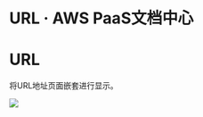 # URL · AWS PaaS文档中心

# URL

将URL地址页面嵌套进行显示。

[![](https://docs.awspaas.com/user-manual/aws-pass-console-user-manual-dw-vue3.0-64ga/base_def/6.png)](<6.png>)